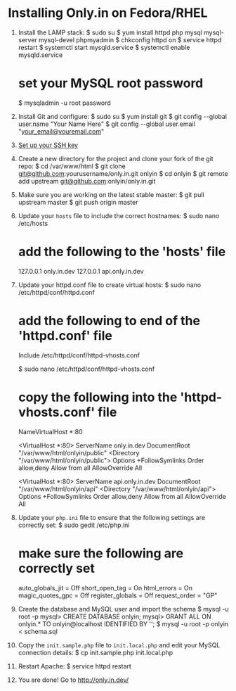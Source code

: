 Installing Only.in on Fedora/RHEL
=================================

1. Install the LAMP stack:
    $ sudo su
    $ yum install httpd php mysql mysql-server mysql-devel phpmyadmin
    $ chkconfig httpd on
    $ service httpd restart
    $ systemctl start mysqld.service
    $ systemctl enable mysqld.service

    # set your MySQL root password
    $ mysqladmin -u root password <your password here>

2. Install Git and configure:
    $ sudo su
    $ yum install git
    $ git config --global user.name "Your Name Here"
    $ git config --global user.email "your_email@youremail.com"

3. [Set up your SSH key](https://help.github.com/articles/generating-ssh-keys)

4. Create a new directory for the project and clone your fork of the git repo:
    $ cd /var/www/html
    $ git clone git@github.com:yourusername/only.in.git onlyin
    $ cd onlyin
    $ git remote add upstream git@github.com:onlyin/only.in.git

5. Make sure you are working on the latest stable master:
    $ git pull upstream master
    $ git push origin master

6. Update your `hosts` file to include the correct hostnames:
   $ sudo nano /etc/hosts

   # add the following to the 'hosts' file
   127.0.0.1   only.in.dev
   127.0.0.1   api.only.in.dev

7. Update your httpd.conf file to create virtual hosts:
    $ sudo nano /etc/httpd/conf/httpd.conf

    # add the following to end of the 'httpd.conf' file
    Include /etc/httpd/conf/httpd-vhosts.conf

    $ sudo nano /etc/httpd/conf/httpd-vhosts.conf

    # copy the following into the 'httpd-vhosts.conf' file
    NameVirtualHost *:80

    <VirtualHost *:80>
      ServerName only.in.dev
      DocumentRoot "/var/www/html/onlyin/public"
      <Directory "/var/www/html/onlyin/public">
        Options +FollowSymlinks
        Order allow,deny
        Allow from all
        AllowOverride All
      </Directory>
    </VirtualHost>

    <VirtualHost *:80>
      ServerName api.only.in.dev
      DocumentRoot "/var/www/html/onlyin/api"
      <Directory "/var/www/html/onlyin/api">
        Options +FollowSymlinks
        Order allow,deny
        Allow from all
        AllowOverride All
      </Directory>
    </VirtualHost>

8. Update your `php.ini` file to ensure that the following settings are correctly set:
	$ sudo gedit /etc/php.ini

	# make sure the following are correctly set
	auto_globals_jit = Off
    short_open_tag = On
    html_errors = On
    magic_quotes_gpc = Off
    register_globals = Off
    request_order = "GP"

9. Create the database and MySQL user and import the schema
    $ mysql -u root -p
    mysql> CREATE DATABASE onlyin;
    mysql> GRANT ALL ON onlyin.* TO onlyin@localhost IDENTIFIED BY '<your password here>';
    $ mysql -u root -p onlyin < schema.sql

10. Copy the `init.sample.php` file to `init.local.php` and edit your MySQL connection details:
    $ cp init.sample.php init.local.php

11. Restart Apache:
	$ service httpd restart

12. You are done! Go to http://only.in.dev/
